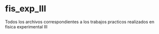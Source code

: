 # fis_exp_III
Todos los archivos correspondientes a los trabajos practicos realizados en fisica experimental III

